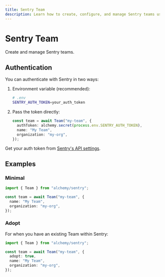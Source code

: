 ```yaml
---
title: Sentry Team
description: Learn how to create, configure, and manage Sentry teams using Alchemy.
---
```


# Sentry Team

Create and manage Sentry teams.

## Authentication

You can authenticate with Sentry in two ways:

1. Environment variable (recommended):

   ```bash
   # .env
   SENTRY_AUTH_TOKEN=your_auth_token
   ```

2. Pass the token directly:
   ```typescript
   const team = await Team("my-team", {
     authToken: alchemy.secret(process.env.SENTRY_AUTH_TOKEN),
     name: "My Team",
     organization: "my-org",
   });
   ```

Get your auth token from [Sentry's API settings](https://sentry.io/settings/account/api/auth-tokens/).

## Examples

### Minimal

```typescript
import { Team } from "alchemy/sentry";

const team = await Team("my-team", {
  name: "My Team",
  organization: "my-org",
});
```

### Adopt

For when you have an existing Team within Sentry:

```typescript
import { Team } from "alchemy/sentry";

const team = await Team("my-team", {
  adopt: true,
  name: "My Team",
  organization: "my-org",
});
```

